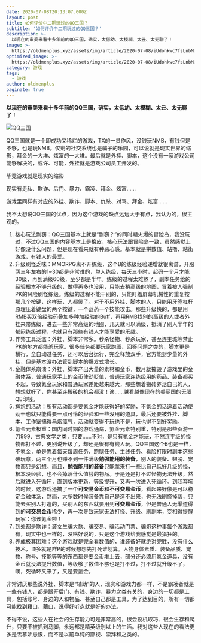 ```yaml
---
date: 2020-07-08T20:13:07.000Z
layout: post
title: 如何评价中二期玩过的QQ三国？
subtitle: '如何评价中二期玩过的QQ三国？'
description: >-
  以现在的审美来看十多年前的QQ三国，确实，太低幼、太模糊、太丑、太无聊了！
image: >-
  https://oldmenplus.xyz/assets/img/article/2020-07-08/iUdohkwc7fsLnbM.jpg
optimized_image: >-
  https://oldmenplus.xyz/assets/img/article/2020-07-08/iUdohkwc7fsLnbM.jpg
category: 游戏
tags:
  - 游戏
author: oldmenplus
paginate: true
---
```


**以现在的审美来看十多年前的QQ三国，确实，太低幼、太模糊、太丑、太无聊了！**

![QQ三国](https://oldmenplus.xyz/assets/img/article/2020-07-08/HOhMQiYVUJ8umzL.png)

QQ三国就是一个即成功又稀烂的游戏，TX的一贯作风，没钱玩NMB，有钱但是不够，也是玩NMB。仅剩的社交系统也是骗子的乐园，可以说就是现实世界的缩影，拜金的一大堆、炫富的一大堆。最后就是外挂、脚本，这个没有一家游戏公司能够解决的，或许、可能，外挂就是游戏公司员工开发的。

毕竟游戏就是现实的缩影

现实有走私、欺诈、后门、暴力、霸凌、拜金、炫富......

游戏里同样有对应的外挂、欺诈、脚本、仇杀、对骂、拜金、炫富......

我不太想说QQ三国的优点，因为这个游戏的缺点远远大于有点，我认为的，很主观的。

1. 核心玩法剽窃：QQ三国基本上就是“剽窃？”的同时期火爆的冒险岛，我没玩过，不过QQ三国的内容基本上是换皮，核心玩法跟冒险岛一致，虽然感觉上好像没什么问题，但是现在看来就有种恶心感。基本就是拼数值、站撸、站街游戏，有钱人的最爱。
2. 升级刷怪乏味：MMORPG离不开练级，这个B的练级经验递增就很离谱，开服两三年左右的1~30都是非常难的，单人练级，每天三小时，起码一个月才能30级，再到满级60级，至少都是半年。练级的过程太难熬了，副本任务给的经验根本不够升级的，做得再多也没用，只能去稍高级的地图，冒着被人强制PK的风险刷怪练级。练级的过程不能干别的，只能盯着屏幕机械性的重复按那几个按键，这样玩，人都傻了。对于不用外挂、脚本的人，只能用牙签杠杆原理压着键盘的两个按键，一个蓝药一个技能攻击。那些升级快的，都是用RMB买双倍经验药叠加多种加经验的Buff，再用RMB找别的高级的人或者外挂来带练级，进去一些非常高级的地图，几天就可以满级，抵消了别人半年的郁闷练级过程，也就只有那些有钱人才能享受的乐趣。
3. 作弊工具泛滥：外挂、脚本非常多。秒杀怪物、秒杀玩家，甚至连主城等禁止PK的地方都能杀玩家。很多任务都要玩家跑图、回答问题之类的，脚本更是横行，全自动过任务，还可以后台运行，完全释放双手，官方能封少量的外挂，但是基本没办法管到脚本的爆发式增长。
4. 金融体系崩溃：外挂、脚本产出大量的素材和金币，数月就摧毁了游戏里的金融体系，普通玩家手上的金币使劲贬值，普通玩家连练级用的药品、装备都买不起，导致氪金玩家和普通玩家差距越来越大，那些想着搬砖养活自己的人，想想就好了，你甚至连搬砖的机会都没！诶......越看越像现在的美丽国的无限QE印钱。
5. 尴尬的活动：所有活动都是要氪金才能获得好的奖励，不氪金的话追着活动使劲干也就只能得要一点可怜的经验和一些没用的道具，最后还要被外挂、脚本、工作室搞得乌烟瘴气，活动就变得不玩也不是，玩也得不到好奖励。
6. 氪金元素极重：国内同时期的游戏通病，氪金元素特别重，特别是那些页游一刀999、古典文学之类，只要......不对，是只有氪金才能玩，不然连平级的怪物都打不过，更别说升级了，却还是很有有钱人玩。QQ三国这个B也是一样，不氪金，单是靠着每天每周任务、跑腿任务、主线任务、看脸打限时副本这些破玩意，两三个月也赚不到一件满级**勉强能用的装备**，别人的装备、翅膀、宠物都只是幻想。而且，**勉强能用的装备**只能拿来打一些比自己低好几级的怪，根本没经验，也不会掉落什么值钱的物品。于是还是打不过怪物无法升级，然后就进入死循环，直到版本更新，等级提升，又再一次进入死循环。到我弃坑的时候，这游戏还搞了一个**可交易金币**和**不可交易金币**，看起来好像是可以稳定金融体系，然而，大多数时候装备靠自己是造不出来，也无法刷怪掉落，只能去买别人打造的，买别人的东西就要用到**可交易金币**，但是普通人无渠道得到的**可交易金币**稀少，再一次导致玩家无法打怪、升级、刷副本，变相得提醒玩家：你该氪金啦！
7. 到处都是欺诈：装女生骗大款、骗交易、骗活动门票、骗炮这种事每个游戏都有，现实中也一样的，没啥好说的，只是这个游戏给我感觉是最猖狂的。
8. 养成极其困难：这个游戏就是完全看数值的，谁装备好就绝对完胜，没有什么技术，顶多就是群P的时候想想先打死谁划算。人物身体素质、装备品质、宠物、称号、技能等等的东西都是要金币堆上去，部分还必须用氪金道具，没有金币就没法提升数值，等级够了数值不够也是打不过，打不过就升级不了，噢，死循环又来了，又是要氪金。

非常讨厌那些说外挂、脚本是“辅助”的人，现实和游戏力都一样，不是霸凌者就是一些有钱人，都是跟开后门、有钱、欺诈、暴力之类有关的，身边的一切都是工具，包括账号、身边的人和物品、甚至自己都是工具，为了达到目的，所有一切都可能找到藉口，藉口，说得好听点就是好的办法。

不得不说，这些人在社会的生存能力可是非常高的，很会投机取巧、很会生存和爬升，只要不被抓到马脚，永远都是精英级别以上的生活。我对这些人现在的看法更多是羡慕妒忌恨，而不是以前单纯的鄙视、崇拜和之类的。

